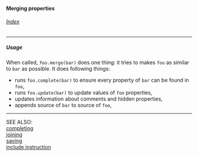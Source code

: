 #### Merging properties

###### [Index](index.mdown)
----

##### Usage

When called, `foo.merge(bar)` does one thing: it tries to makes `foo` as similar 
to `bar` as possible. It does following things:

*   runs `foo.complete(bar)` to ensure every property of `bar` can be found in `foo`,
*   runs `foo.update(bar)` to update values of `foo` properties,
*   updates information about comments and hidden properties,
*   appends source of `bar` to source of `foo`,

----

SEE ALSO:  
[completing](completing.mdown)  
[joining](joining.mdown)  
[saving](saving.mdown)  
[include instruction](include.mdown)   
